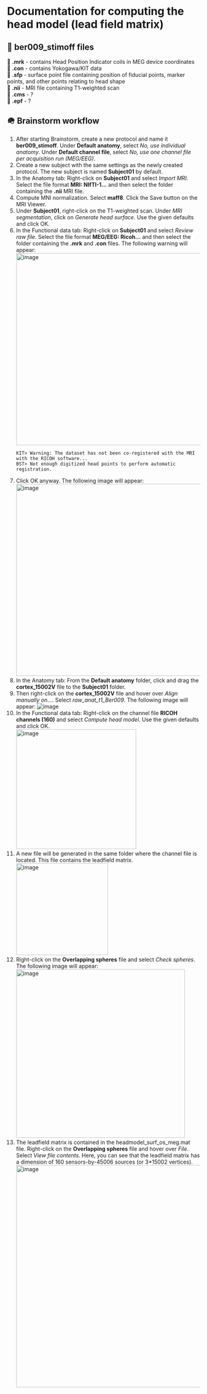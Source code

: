 # Documentation for computing the head model (lead field matrix)
## 📂 ber009_stimoff files
📄 <b>.mrk</b> - contains Head Position Indicator coils in MEG device coordinates\
📄 <b>.con</b> - contains Yokogawa/KIT data\
📄 <b>.sfp</b> - surface point file containing position of fiducial points, marker points, and other points relating to head shape\
📄 <b>.nii</b> - MRI file containing T1-weighted scan\
📄 <b>.cms</b> - ?\
📄 <b>.epf</b> - ?

## 🪖 Brainstorm workflow
1. After starting Brainstorm, create a new protocol and name it <b>ber009_stimoff</b>. Under <b>Default anatomy</b>, select <i>No, use individual anatomy</i>. Under <b>Default channel file</b>, select <i>No, use one channel file per acquisition run (MEG/EEG)</i>.
2. Create a new subject with the same settings as the newly created protocol. The new subject is named <b>Subject01</b> by default.
3. In the Anatomy tab: Right-click on <b>Subject01</b> and select <i>Import MRI</i>. Select the file format <b>MRI: NIfTI-1...</b> and then select the folder containing the <b>.nii</b> MRI file. 
5. Compute MNI normalization. Select <b>maff8</b>. Click the Save button on the MRI Viewer.
6. Under <b>Subject01</b>, right-click on the T1-weighted scan. Under <i>MRI segmentation</i>, click on <i>Generate head surface</i>. Use the given defaults and click OK.
7. In the Functional data tab: Right-click on <b>Subject01</b> and select <i>Review raw file</i>. Select the file format <b>MEG/EEG: Ricoh...</b> and then select the folder containing the <b>.mrk</b> and <b>.con</b> files. The following warning will appear:
   <img width="500" alt="image" src="https://github.com/margarita-sison/MEGpipelines/assets/130074310/71a0ab63-702a-41c2-9f2e-ba34d80fb3f7">
   ```
   KIT> Warning: The dataset has not been co-registered with the MRI with the RICOH software...
   BST> Not enough digitized head points to perform automatic registration.
   ```
8. Click OK anyway. The following image will appear:\
    <img width="500" alt="image" src="https://github.com/margarita-sison/MEGpipelines/assets/130074310/2058b327-cea4-4d43-8949-435635615602">
9. In the Anatomy tab: From the <b>Default anatomy</b> folder, click and drag the <b>cortex_15002V</b> file to the <b>Subject01</b> folder.
10. Then right-click on the <b>cortex_15002V</b> file and hover over <i>Align manually on...</i>. Select <i>raw_anat_t1_Ber009</i>. The following image will appear:
   ![image](https://github.com/margarita-sison/filterDBSartifacts/assets/130074310/46a05f06-9ea8-4be9-9de2-0fe0834246c1)
11. In the Functional data tab: Right-click on the channel file <b>RICOH channels (160)</b> and select <i>Compute head model</i>. Use the given defaults and click OK.\
    <img width="312" alt="image" src="https://github.com/margarita-sison/filterDBSartifacts/assets/130074310/be3536f2-b70d-4504-91a7-91165de5e075">
13. A new file will be generated in the same folder where the channel file is located. This file contains the leadfield matrix.
    <img width="239" alt="image" src="https://github.com/margarita-sison/filterDBSartifacts/assets/130074310/2765446f-87d8-4db4-add2-ee7a5ef80fca">
14. Right-click on the <b>Overlapping spheres</b> file and select <i>Check spheres</i>. The following image will appear:
    <img width="439" alt="image" src="https://github.com/margarita-sison/filterDBSartifacts/assets/130074310/7cb552c9-7896-41cd-bd73-66778d677d54">
15. The leadfield matrix is contained in the headmodel_surf_os_meg.mat file. Right-click on the <b>Overlapping spheres</b> file and hover over <i>File</i>. Select <i>View file contents.</i> Here, you can see that the leadfield matrix has a dimension of 160 sensors-by-45006 sources (or 3*15002 vertices).\
    <img width="579" alt="image" src="https://github.com/margarita-sison/filterDBSartifacts/assets/130074310/ae0d9f60-372d-4824-9446-ddbd7656b1b9">


   


